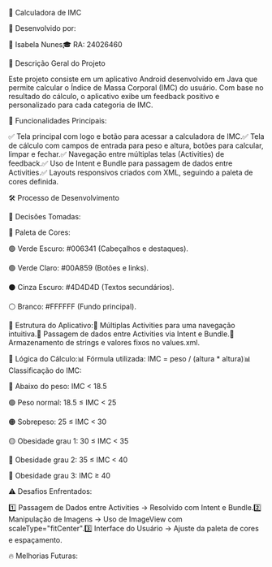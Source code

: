 📱 Calculadora de IMC

📝 Desenvolvido por:

👤 Isabela Nunes🎓 RA: 24026460

📌 Descrição Geral do Projeto

Este projeto consiste em um aplicativo Android desenvolvido em Java que permite calcular o Índice de Massa Corporal (IMC) do usuário. Com base no resultado do cálculo, o aplicativo exibe um feedback positivo e personalizado para cada categoria de IMC.

🚀 Funcionalidades Principais:

✅ Tela principal com logo e botão para acessar a calculadora de IMC.✅ Tela de cálculo com campos de entrada para peso e altura, botões para calcular, limpar e fechar.✅ Navegação entre múltiplas telas (Activities) de feedback.✅ Uso de Intent e Bundle para passagem de dados entre Activities.✅ Layouts responsivos criados com XML, seguindo a paleta de cores definida.

🛠️ Processo de Desenvolvimento

🎨 Decisões Tomadas:

📌 Paleta de Cores:

🟢 Verde Escuro: #006341 (Cabeçalhos e destaques).

🟢 Verde Claro: #00A859 (Botões e links).

⚫ Cinza Escuro: #4D4D4D (Textos secundários).

⚪ Branco: #FFFFFF (Fundo principal).

📌 Estrutura do Aplicativo:📂 Múltiplas Activities para uma navegação intuitiva.📂 Passagem de dados entre Activities via Intent e Bundle.📂 Armazenamento de strings e valores fixos no values.xml.

📌 Lógica do Cálculo:📊 Fórmula utilizada: IMC = peso / (altura * altura)📊 Classificação do IMC:

🔴 Abaixo do peso: IMC < 18.5

🟢 Peso normal: 18.5 ≤ IMC < 25

🟠 Sobrepeso: 25 ≤ IMC < 30

🟡 Obesidade grau 1: 30 ≤ IMC < 35

🔴 Obesidade grau 2: 35 ≤ IMC < 40

🚨 Obesidade grau 3: IMC ≥ 40

⚠️ Desafios Enfrentados:

1️⃣ Passagem de Dados entre Activities → Resolvido com Intent e Bundle.2️⃣ Manipulação de Imagens → Uso de ImageView com scaleType="fitCenter".3️⃣ Interface do Usuário → Ajuste da paleta de cores e espaçamento.

🔥 Melhorias Futuras:
